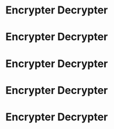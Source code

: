 # Encrypter Decrypter
# Encrypter Decrypter
# Encrypter Decrypter
# Encrypter Decrypter
# Encrypter Decrypter
